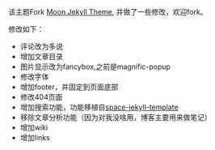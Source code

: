 
该主题Fork [Moon Jekyll Theme](https://github.com/TaylanTatli/Moon), 并做了一些修改，欢迎fork。

修改如下：
- 评论改为多说
- 增加文章目录
- 图片显示改为fancybox,之前是magnific-popup
- 修改字体
- 增加footer，并固定到页面底部
- 修改404页面
- 增加搜索功能，功能移植自[space-jekyll-template](https://github.com/victorvoid/space-jekyll-template)
- 移除文章分析功能（因为对我没啥用，博客主要用来做笔记）
- 增加wiki
- 增加links